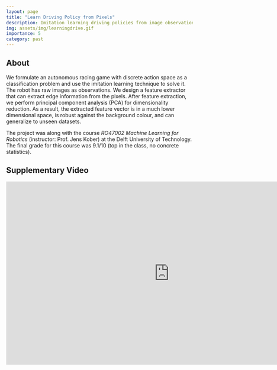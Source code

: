 ```yaml
---
layout: page
title: "Learn Driving Policy from Pixels"
description: Imitation learning driving policies from image observations
img: assets/img/learningdrive.gif
importance: 5
category: past
---
```


## About

We formulate an autonomous racing game with discrete action space as a classification problem and use the imitation learning technique to solve it. The robot has raw images as observations. We design a feature extractor that can extract edge information from the pixels. After feature extraction, we perform principal component analysis (PCA) for dimensionality reduction. As a result, the extracted feature vector is in a much lower dimensional space, is robust against the background colour, and can generalize to unseen datasets.

The project was along with the course *RO47002 Machine Learning for Robotics* (instructor: Prof. Jens Kober) at the Delft University of Technology. The final grade for this course was 9.1/10 (top in the class, no concrete statistics).

## Supplementary Video

<iframe width="880" height="495" src="https://www.youtube.com/embed/6-MJtegZLAw" title="YouTube video player" frameborder="0" allow="accelerometer; autoplay; clipboard-write; encrypted-media; gyroscope; picture-in-picture" allowfullscreen></iframe>